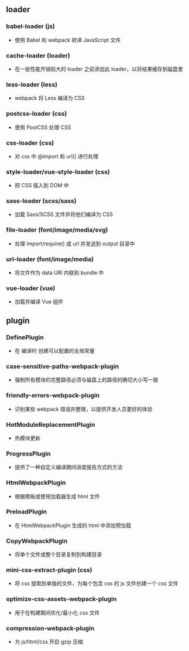 <!--
 * @Author: your name
 * @Date: 2021-09-17 14:22:46
 * @LastEditTime: 2021-09-17 16:18:03
 * @LastEditors: your name
 * @Description: In User Settings Edit
 * @FilePath: \vue3.2-demo\src\assets\notes\webpack.md
-->
## loader

### babel-loader (js)

* 使用 Babel 和 webpack 转译 JavaScript 文件

### cache-loader (loader)

* 在一些性能开销较大的 loader 之前添加此 loader，以将结果缓存到磁盘里

### less-loader (less)

* webpack 将 Less 编译为 CSS

### postcss-loader (css)

* 使用 PostCSS 处理 CSS

### css-loader (css)

* 对 css 中 @import 和 url() 进行处理

### style-loader/vue-style-loader (css)

* 把 CSS 插入到 DOM 中

### sass-loader (scss/sass)

* 加载 Sass/SCSS 文件并将他们编译为 CSS

### file-loader (font/image/media/svg)

* 处理 import/require() 成 url 并发送到 output 目录中

### url-loader (font/image/media)

* 将文件作为 data URI 内联到 bundle 中

### vue-loader (vue)

* 加载并编译 Vue 组件

## plugin

### DefinePlugin

* 在 编译时 创建可以配置的全局常量

### case-sensitive-paths-webpack-plugin

* 强制所有模块的完整路径必须与磁盘上的路径的确切大小写一致

### friendly-errors-webpack-plugin

* 识别某些 webpack 错误并整理，以提供开发人员更好的体验

### HotModuleReplacementPlugin

* 热模块更新

### ProgressPlugin

* 提供了一种自定义编译期间进度报告方式的方法

### HtmlWebpackPlugin

* 根据模板或使用加载器生成 html 文件

### PreloadPlugin 

* 在 HtmlWebpackPlugin 生成的 html 中添加预加载

### CopyWebpackPlugin

* 将单个文件或整个目录复制到构建目录

### mini-css-extract-plugin (css)

* 将 css 提取到单独的文件，为每个包含 css 的 js 文件创建一个 css 文件

### optimize-css-assets-webpack-plugin

* 用于在构建期间优化/最小化 css 文件

### compression-webpack-plugin

* 为 js/html/css 开启 gzip 压缩
